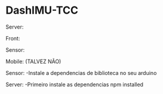 # DashIMU-TCC
Server:

Front:

Sensor:

Mobile: (TALVEZ NÃO)



Sensor:
-Instale a dependencias de biblioteca no seu arduino

Server:
-Primeiro instale as dependencias
    npm installed
